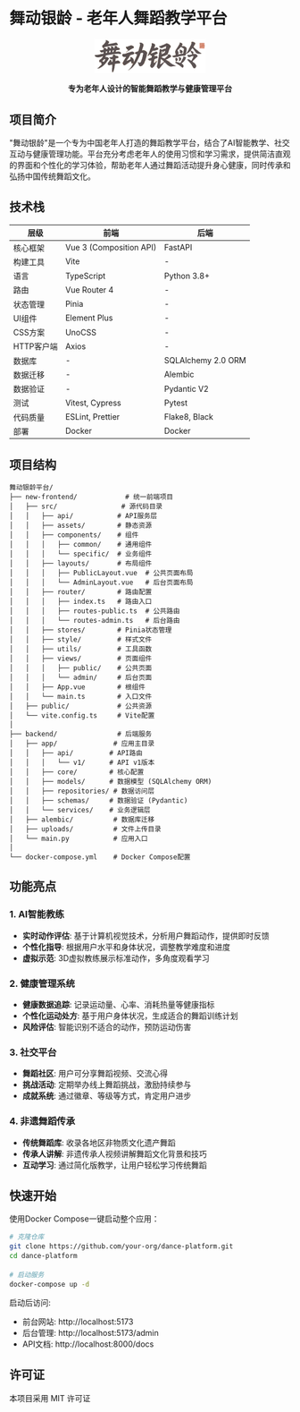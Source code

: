 # 舞动银龄 - 老年人舞蹈教学平台

<p align="center">
  <img src="public/fonticon.png" alt="舞动银龄" width="200">
</p>

<p align="center">
  <b>专为老年人设计的智能舞蹈教学与健康管理平台</b>
</p>

## 项目简介

"舞动银龄"是一个专为中国老年人打造的舞蹈教学平台，结合了AI智能教学、社交互动与健康管理功能。平台充分考虑老年人的使用习惯和学习需求，提供简洁直观的界面和个性化的学习体验，帮助老年人通过舞蹈活动提升身心健康，同时传承和弘扬中国传统舞蹈文化。

## 技术栈

| 层级 | 前端 | 后端 |
|------|------|------|
| 核心框架 | Vue 3 (Composition API) | FastAPI |
| 构建工具 | Vite | - |
| 语言 | TypeScript | Python 3.8+ |
| 路由 | Vue Router 4 | - |
| 状态管理 | Pinia | - |
| UI组件 | Element Plus | - |
| CSS方案 | UnoCSS | - |
| HTTP客户端 | Axios | - |
| 数据库 | - | SQLAlchemy 2.0 ORM |
| 数据迁移 | - | Alembic |
| 数据验证 | - | Pydantic V2 |
| 测试 | Vitest, Cypress | Pytest |
| 代码质量 | ESLint, Prettier | Flake8, Black |
| 部署 | Docker | Docker |

## 项目结构

```
舞动银龄平台/
├── new-frontend/            # 统一前端项目
│   ├── src/                # 源代码目录
│   │   ├── api/           # API服务层
│   │   ├── assets/        # 静态资源
│   │   ├── components/    # 组件
│   │   │   ├── common/    # 通用组件
│   │   │   └── specific/  # 业务组件
│   │   ├── layouts/       # 布局组件
│   │   │   ├── PublicLayout.vue  # 公共页面布局
│   │   │   └── AdminLayout.vue   # 后台页面布局
│   │   ├── router/        # 路由配置
│   │   │   ├── index.ts   # 路由入口
│   │   │   ├── routes-public.ts  # 公共路由
│   │   │   └── routes-admin.ts   # 后台路由
│   │   ├── stores/        # Pinia状态管理
│   │   ├── style/         # 样式文件
│   │   ├── utils/         # 工具函数
│   │   ├── views/         # 页面组件
│   │   │   ├── public/    # 公共页面
│   │   │   └── admin/     # 后台页面
│   │   ├── App.vue        # 根组件
│   │   └── main.ts        # 入口文件
│   ├── public/            # 公共资源
│   └── vite.config.ts     # Vite配置
│
├── backend/               # 后端服务
│   ├── app/              # 应用主目录
│   │   ├── api/         # API路由
│   │   │   └── v1/      # API v1版本
│   │   ├── core/        # 核心配置
│   │   ├── models/      # 数据模型 (SQLAlchemy ORM)
│   │   ├── repositories/ # 数据访问层
│   │   ├── schemas/     # 数据验证 (Pydantic)
│   │   └── services/    # 业务逻辑层
│   ├── alembic/          # 数据库迁移
│   ├── uploads/          # 文件上传目录
│   └── main.py           # 应用入口
│
└── docker-compose.yml    # Docker Compose配置
```

## 功能亮点

### 1. AI智能教练
- **实时动作评估**: 基于计算机视觉技术，分析用户舞蹈动作，提供即时反馈
- **个性化指导**: 根据用户水平和身体状况，调整教学难度和进度
- **虚拟示范**: 3D虚拟教练展示标准动作，多角度观看学习

### 2. 健康管理系统
- **健康数据追踪**: 记录运动量、心率、消耗热量等健康指标
- **个性化运动处方**: 基于用户身体状况，生成适合的舞蹈训练计划
- **风险评估**: 智能识别不适合的动作，预防运动伤害

### 3. 社交平台
- **舞蹈社区**: 用户可分享舞蹈视频、交流心得
- **挑战活动**: 定期举办线上舞蹈挑战，激励持续参与
- **成就系统**: 通过徽章、等级等方式，肯定用户进步

### 4. 非遗舞蹈传承
- **传统舞蹈库**: 收录各地区非物质文化遗产舞蹈
- **传承人讲解**: 非遗传承人视频讲解舞蹈文化背景和技巧
- **互动学习**: 通过简化版教学，让用户轻松学习传统舞蹈

## 快速开始

使用Docker Compose一键启动整个应用：

```bash
# 克隆仓库
git clone https://github.com/your-org/dance-platform.git
cd dance-platform

# 启动服务
docker-compose up -d
```

启动后访问:
- 前台网站: http://localhost:5173
- 后台管理: http://localhost:5173/admin
- API文档: http://localhost:8000/docs

## 许可证

本项目采用 MIT 许可证
